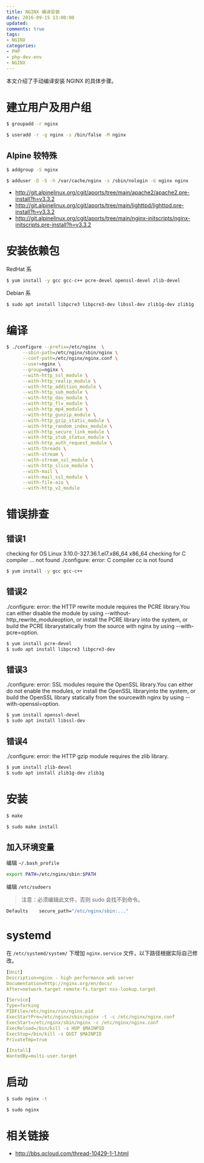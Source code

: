 ```yaml
---
title: NGINX 编译安装
date: 2016-09-15 13:00:00
updated:
comments: true
tags:
- NGINX
categories:
- PHP
- php-dev-env
- NGINX
---
```


本文介绍了手动编译安装 NGINX 的具体步骤。

<!--more-->

# 建立用户及用户组

```bash
$ groupadd -r nginx

$ useradd -r -g nginx -s /bin/false -M nginx
```

## Alpine 较特殊

```bash
$ addgroup -S nginx

$ adduser -D -S -h /var/cache/nginx -s /sbin/nologin -G nginx nginx
```

* http://git.alpinelinux.org/cgit/aports/tree/main/apache2/apache2.pre-install?h=v3.3.2
* http://git.alpinelinux.org/cgit/aports/tree/main/lighttpd/lighttpd.pre-install?h=v3.3.2
* http://git.alpinelinux.org/cgit/aports/tree/main/nginx-initscripts/nginx-initscripts.pre-install?h=v3.3.2

# 安装依赖包

RedHat 系

```bash
$ yum install -y gcc gcc-c++ pcre-devel openssl-devel zlib-devel
```

Debian 系

```bash
$ sudo apt install libpcre3 libpcre3-dev libssl-dev zlib1g-dev zlib1g
```

# 编译

```bash
$ ./configure --prefix=/etc/nginx  \
      --sbin-path=/etc/nginx/sbin/nginx \
      --conf-path=/etc/nginx/nginx.conf \
      --user=nginx \
      --group=nginx \
      --with-http_ssl_module \
      --with-http_realip_module \
      --with-http_addition_module \
      --with-http_sub_module \
      --with-http_dav_module \
      --with-http_flv_module \
      --with-http_mp4_module \
      --with-http_gunzip_module \
      --with-http_gzip_static_module \
      --with-http_random_index_module \
      --with-http_secure_link_module \
      --with-http_stub_status_module \
      --with-http_auth_request_module \
      --with-threads \
      --with-stream \
      --with-stream_ssl_module \
      --with-http_slice_module \
      --with-mail \
      --with-mail_ssl_module \
      --with-file-aio \
      --with-http_v2_module
```

# 错误排查

## 错误1

checking for OS
Linux 3.10.0-327.36.1.el7.x86_64 x86_64
checking for C compiler ... not found
./configure: error: C compiler cc is not found

```bash
$ yum install -y gcc gcc-c++
```

## 错误2

./configure: error: the HTTP rewrite module requires the PCRE library.You can either disable the module by using --without-http_rewrite_moduleoption, or install the PCRE library into the system, or build the PCRE librarystatically from the source with nginx by using --with-pcre=option.

```bash
$ yum install pcre-devel
$ sudo apt install libpcre3 libpcre3-dev
```

## 错误3

./configure: error: SSL modules require the OpenSSL library.You can either do not enable the modules, or install the OpenSSL libraryinto the system, or build the OpenSSL library statically from the sourcewith nginx by using --with-openssl=option.

```bash
$ yum install openssl-devel
$ sudo apt install libssl-dev
```

## 错误4

./configure: error: the HTTP gzip module requires the zlib library.

```bash
$ yum install zlib-devel
$ sudo apt install zlib1g-dev zlib1g
```

# 安装

```bash
$ make

$ sudo make install
```

## 加入环境变量

编辑 `~/.bash_profile`

```bash
export PATH=/etc/nginx/sbin:$PATH
```

编辑 `/etc/sudoers`

>注意：必须编辑此文件，否则 sudo 会找不到命令。

```bash
Defaults	secure_path="/etc/nginx/sbin:..."
```

# systemd

在 `/etc/systemd/system/` 下增加 `nginx.service` 文件，以下路径根据实际自己修改。

```yaml
[Unit]
Description=nginx - high performance web server
Documentation=http://nginx.org/en/docs/
After=network.target remote-fs.target nss-lookup.target

[Service]
Type=forking
PIDFile=/etc/nginx/run/nginx.pid
ExecStartPre=/etc/nginx/sbin/nginx -t -c /etc/nginx/nginx.conf
ExecStart=/etc/nginx/sbin/nginx -c /etc/nginx/nginx.conf
ExecReload=/bin/kill -s HUP $MAINPID
ExecStop=/bin/kill -s QUIT $MAINPID
PrivateTmp=true

[Install]
WantedBy=multi-user.target
```

# 启动

```bash
$ sudo nginx -t

$ sudo nginx
```

# 相关链接

* http://bbs.qcloud.com/thread-10429-1-1.html
